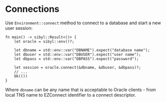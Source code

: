 # Connections

Use `Environment::connect` method to connect to a database and start a new user session:

```rust,noplayground
fn main() -> sibyl::Result<()> {
    let oracle = sibyl::env()?;

    let dbname = std::env::var("DBNAME").expect("database name");
    let dbuser = std::env::var("DBUSER").expect("user name");
    let dbpass = std::env::var("DBPASS").expect("password");

    let session = oracle.connect(&dbname, &dbuser, &dbpass)?;
    // ...
    Ok(())
}
```

Where `dbname` can be any name that is acceptable to Oracle clients - from local TNS name to EZConnect identifier to a connect descriptor.
